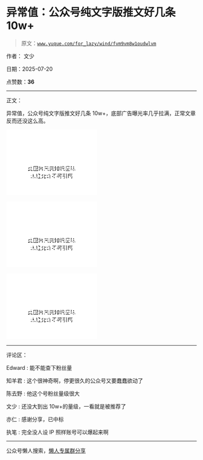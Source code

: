 # 异常值：公众号纯文字版推文好几条 10w+

> 原文：[`www.yuque.com/for_lazy/wind/fvm9vm8w1oudwlvm`](https://www.yuque.com/for_lazy/wind/fvm9vm8w1oudwlvm)

作者： 文少

日期：2025-07-20

点赞数：**36**

* * *

正文：

异常值，公众号纯文字版推文好几条 10w+，底部广告曝光率几乎拉满，正常文章反而还没这么高。

![](img/afc7866ed1880d88212f0d92829bace2.png "None")

![](img/c40f91a4defb55d6a54ee4a68203a318.png "None")

![](img/23cf2d27438a1363e092200382d4c166.png "None")

* * *

评论区：

Edward : 能不能查下粉丝量

知羊君 : 这个很神奇啊，停更很久的公众号又要蠢蠢欲动了

陈去野 : 他这个号粉丝量级很大

文少 : 还没大到出 10w+的量级，一看就是被推荐了

亦仁 : 感谢分享，已中标

执笔 : 完全没人设 IP 照样账号可以爆起来啊

* * *

公众号懒人搜索，[懒人专属群分享](https://lazybook.fun/#/blog/group)